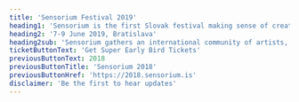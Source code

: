 ```yaml
---
title: 'Sensorium Festival 2019'
heading1: 'Sensorium is the first Slovak festival making sense of creative technology'
heading2: '7-9 June 2019, Bratislava'
heading2sub: 'Sensorium gathers an international community of artists, designers, technologists and entrepreneurs for its conference programme, interactive exhibition, live performances and cross-disciplinary workshops.'
ticketButtonText: 'Get Super Early Bird Tickets'
previousButtonText: 2018
previousButtonTitle: 'Sensorium 2018'
previousButtonHref: 'https://2018.sensorium.is'
disclaimer: 'Be the first to hear updates'
---
```


